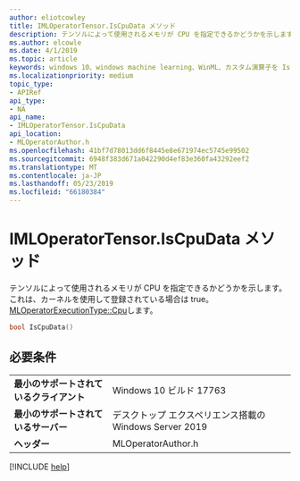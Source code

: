 ```yaml
---
author: eliotcowley
title: IMLOperatorTensor.IsCpuData メソッド
description: テンソルによって使用されるメモリが CPU を指定できるかどうかを示します。
ms.author: elcowle
ms.date: 4/1/2019
ms.topic: article
keywords: windows 10、windows machine learning、WinML、カスタム演算子を IsCpuData
ms.localizationpriority: medium
topic_type:
- APIRef
api_type:
- NA
api_name:
- IMLOperatorTensor.IsCpuData
api_location:
- MLOperatorAuthor.h
ms.openlocfilehash: 41bf7d78013dd6f8445e8e671974ec5745e99502
ms.sourcegitcommit: 6948f383d671a042290d4ef83e360fa43292eef2
ms.translationtype: MT
ms.contentlocale: ja-JP
ms.lasthandoff: 05/23/2019
ms.locfileid: "66180384"
---
```

# <a name="imloperatortensoriscpudata-method"></a>IMLOperatorTensor.IsCpuData メソッド

テンソルによって使用されるメモリが CPU を指定できるかどうかを示します。 これは、カーネルを使用して登録されている場合は true。 [MLOperatorExecutionType::Cpu](MLOperatorExecutionType.md)します。

```cpp
bool IsCpuData()
```

## <a name="requirements"></a>必要条件

| | |
|-|-|
| **最小のサポートされているクライアント** | Windows 10 ビルド 17763 |
| **最小のサポートされているサーバー** | デスクトップ エクスペリエンス搭載の Windows Server 2019 |
| **ヘッダー** | MLOperatorAuthor.h |

[!INCLUDE [help](../../includes/get-help.md)]
